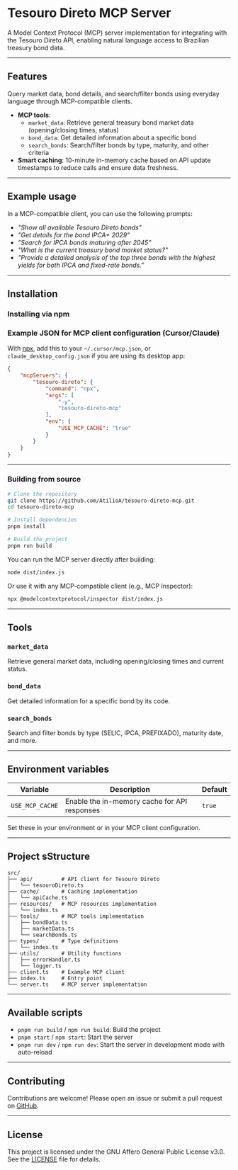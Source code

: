 # Tesouro Direto MCP Server

A Model Context Protocol (MCP) server implementation for integrating with the Tesouro Direto API, enabling natural language access to Brazilian treasury bond data.

---

## Features

Query market data, bond details, and search/filter bonds using everyday language through MCP-compatible clients.

- **MCP tools**:
  - `market_data`: Retrieve general treasury bond market data (opening/closing times, status)
  - `bond_data`: Get detailed information about a specific bond
  - `search_bonds`: Search/filter bonds by type, maturity, and other criteria
- **Smart caching**: 10-minute in-memory cache based on API update timestamps to reduce calls and ensure data freshness.

---

## Example usage

In a MCP-compatible client, you can use the following prompts:

- *"Show all available Tesouro Direto bonds"*
- *"Get details for the bond IPCA+ 2029"*
- *"Search for IPCA bonds maturing after 2045"*
- *"What is the current treasury bond market status?"*
- *"Provide a detailed analysis of the top three bonds with the highest yields for both IPCA and fixed-rate bonds."*

---

## Installation

### Installing via npm

### Example JSON for MCP client configuration (Cursor/Claude)

With [npx](https://docs.npmjs.com/cli/commands/npx), add this to your `~/.cursor/mcp.json`, or `claude_desktop_config.json` if you are using its desktop app:

```json
{
    "mcpServers": {
        "tesouro-direto": {
            "command": "npx",
            "args": [
                "-y",
                "tesouro-direto-mcp"
            ],
            "env": {
                "USE_MCP_CACHE": "true"
            }
        }
    }
}
```

---

### Building from source

```bash
# Clone the repository
git clone https://github.com/AtilioA/tesouro-direto-mcp.git
cd tesouro-direto-mcp

# Install dependencies
pnpm install

# Build the project
pnpm run build
```

You can run the MCP server directly after building:

```bash
node dist/index.js
```

Or use it with any MCP-compatible client (e.g., MCP Inspector):

```bash
npx @modelcontextprotocol/inspector dist/index.js
```

---

## Tools

### `market_data`

Retrieve general market data, including opening/closing times and current status.

### `bond_data`

Get detailed information for a specific bond by its code.

### `search_bonds`

Search and filter bonds by type (SELIC, IPCA, PREFIXADO), maturity date, and more.

---

## Environment variables

| Variable         | Description                                 | Default |
|------------------|---------------------------------------------|---------|
| `USE_MCP_CACHE`  | Enable the in-memory cache for API responses| `true`  |

Set these in your environment or in your MCP client configuration.

---

## Project sStructure

```
src/
├── api/         # API client for Tesouro Direto
│   └── tesouroDireto.ts
├── cache/       # Caching implementation
│   └── apiCache.ts
├── resources/   # MCP resources implementation
│   └── index.ts
├── tools/       # MCP tools implementation
│   ├── bondData.ts
│   ├── marketData.ts
│   └── searchBonds.ts
├── types/       # Type definitions
│   └── index.ts
├── utils/       # Utility functions
│   ├── errorHandler.ts
│   └── logger.ts
├── client.ts    # Example MCP client
├── index.ts     # Entry point
└── server.ts    # MCP server implementation
```

---

## Available scripts

- `pnpm run build` / `npm run build`: Build the project
- `pnpm start` / `npm start`: Start the server
- `pnpm run dev` / `npm run dev`: Start the server in development mode with auto-reload

---

## Contributing

Contributions are welcome! Please open an issue or submit a pull request on [GitHub](https://github.com/AtilioA/tesouro-direto-mcp).

---

## License

This project is licensed under the GNU Affero General Public License v3.0. See the [LICENSE](LICENSE) file for details.
